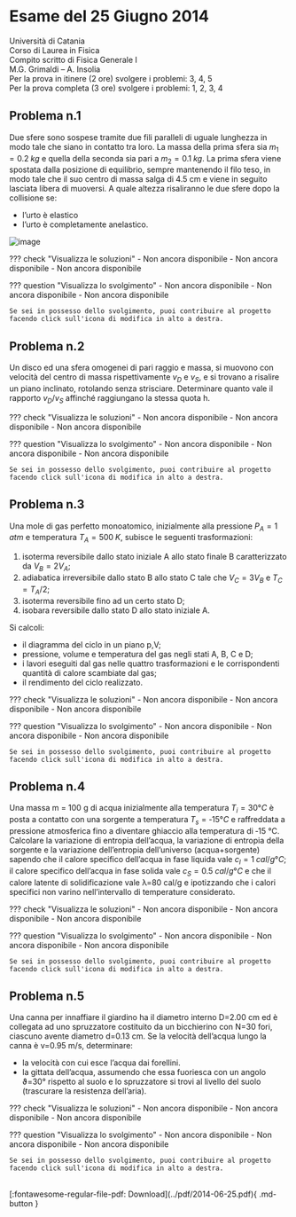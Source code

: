 # Esame del 25 Giugno 2014
Università di Catania <br>
Corso di Laurea in Fisica <br>
Compito scritto di Fisica Generale I <br>
M.G. Grimaldi – A. Insolia <br>
Per la prova in itinere (2 ore) svolgere i problemi: 3, 4, 5 <br>
Per la prova completa (3 ore) svolgere i problemi: 1, 2, 3, 4 <br>

## Problema n.1
Due sfere sono sospese tramite due fili paralleli di uguale lunghezza in modo tale che siano in contatto tra loro. La massa della prima sfera sia $m_1=0.2 \; kg$ e quella della seconda sia pari a $m_2=0.1 \; kg$. La prima sfera viene spostata dalla posizione di equilibrio, sempre mantenendo il filo teso, in modo tale che il suo centro di massa salga di 4.5 cm e viene in seguito lasciata libera di muoversi. A quale altezza risaliranno le due sfere dopo la collisione se:

- l’urto è elastico
- l’urto è completamente anelastico.

![image](https://user-images.githubusercontent.com/77018886/153405204-e82daf93-a740-4666-8428-73f6d7f6dd5d.png)

??? check "Visualizza le soluzioni"
    - Non ancora disponibile
    - Non ancora disponibile
    - Non ancora disponibile

??? question "Visualizza lo svolgimento"
    - Non ancora disponibile
    - Non ancora disponibile
    - Non ancora disponibile
    
    Se sei in possesso dello svolgimento, puoi contribuire al progetto facendo click sull'icona di modifica in alto a destra.

## Problema n.2
Un disco ed una sfera omogenei di pari raggio e massa, si muovono con velocità del centro di massa rispettivamente $v_D$ e $v_S$, e si trovano a risalire un piano inclinato, rotolando senza strisciare. Determinare quanto vale il rapporto $v_D/v_S$ affinché raggiungano la stessa quota h.

??? check "Visualizza le soluzioni"
    - Non ancora disponibile
    - Non ancora disponibile
    - Non ancora disponibile

??? question "Visualizza lo svolgimento"
    - Non ancora disponibile
    - Non ancora disponibile
    - Non ancora disponibile
    
    Se sei in possesso dello svolgimento, puoi contribuire al progetto facendo click sull'icona di modifica in alto a destra.

## Problema n.3
Una mole di gas perfetto monoatomico, inizialmente alla pressione $P_A=1 \; atm$ e temperatura
$T_A=500 \; K$, subisce le seguenti trasformazioni:

1) isoterma reversibile dallo stato iniziale A allo stato finale B caratterizzato da $V_B=2 V_A$; <br>
2) adiabatica irreversibile dallo stato B allo stato C tale che $V_C=3 V_B$ e $T_C=T_A/2$; <br>
3) isoterma reversibile fino ad un certo stato D; <br>
4) isobara reversibile dallo stato D allo stato iniziale A. 

Si calcoli:

- il diagramma del ciclo in un piano p,V;
- pressione, volume e temperatura del gas negli stati A, B, C e D;
- i lavori eseguiti dal gas nelle quattro trasformazioni e le corrispondenti quantità di calore scambiate dal gas;
- il rendimento del ciclo realizzato.

??? check "Visualizza le soluzioni"
    - Non ancora disponibile
    - Non ancora disponibile
    - Non ancora disponibile

??? question "Visualizza lo svolgimento"
    - Non ancora disponibile
    - Non ancora disponibile
    - Non ancora disponibile
    
    Se sei in possesso dello svolgimento, puoi contribuire al progetto facendo click sull'icona di modifica in alto a destra.

## Problema n.4
Una massa m = 100 g di acqua inizialmente alla temperatura $T_i = 30°C$ è posta a contatto con una sorgente a temperatura $T_s= ‐15°C$ e raffreddata a pressione atmosferica fino a diventare ghiaccio alla temperatura di ‐15 °C. Calcolare la variazione di entropia dell’acqua, la variazione di entropia della sorgente e la variazione dell’entropia dell’universo (acqua+sorgente) sapendo che il calore specifico dell’acqua in fase liquida vale $c_l = 1 \; cal/g °C$; il calore specifico dell’acqua in fase solida vale $c_S = 0.5 \; cal/g °C$ e che il calore latente di solidificazione vale λ=80 cal/g e ipotizzando che i calori specifici non varino nell’intervallo di temperature considerato.

??? check "Visualizza le soluzioni"
    - Non ancora disponibile
    - Non ancora disponibile
    - Non ancora disponibile

??? question "Visualizza lo svolgimento"
    - Non ancora disponibile
    - Non ancora disponibile
    - Non ancora disponibile
    
    Se sei in possesso dello svolgimento, puoi contribuire al progetto facendo click sull'icona di modifica in alto a destra.


## Problema n.5
Una canna per innaffiare il giardino ha il diametro interno D=2.00 cm ed è collegata ad uno spruzzatore costituito da un bicchierino con N=30 fori, ciascuno avente diametro d=0.13 cm. Se la velocità dell’acqua lungo la canna è v=0.95 m/s, determinare:

- la velocità con cui esce l’acqua dai forellini.
- la gittata dell’acqua, assumendo che essa fuoriesca con un angolo ϑ=30° rispetto al suolo e lo spruzzatore si trovi al livello del suolo (trascurare la resistenza dell’aria).

??? check "Visualizza le soluzioni"
    - Non ancora disponibile
    - Non ancora disponibile
    - Non ancora disponibile

??? question "Visualizza lo svolgimento"
    - Non ancora disponibile
    - Non ancora disponibile
    - Non ancora disponibile
    
    Se sei in possesso dello svolgimento, puoi contribuire al progetto facendo click sull'icona di modifica in alto a destra.

<br>
[:fontawesome-regular-file-pdf: Download](../pdf/2014-06-25.pdf){ .md-button }
